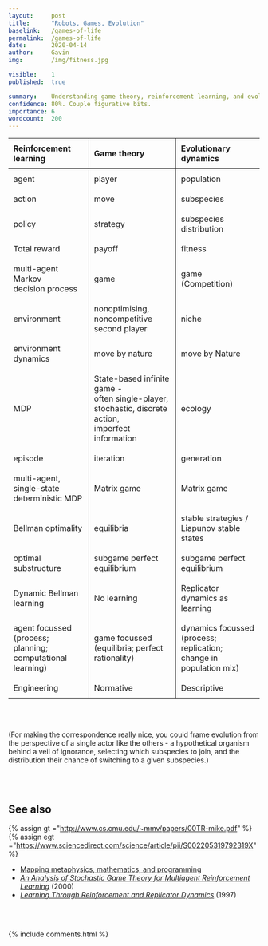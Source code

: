 ```yaml
---
layout: 	post
title: 		"Robots, Games, Evolution"
baselink:	/games-of-life
permalink:	/games-of-life
date:		2020-04-14
author:		Gavin   
img:		/img/fitness.jpg

visible:	1
published:	true

summary: 	Understanding game theory, reinforcement learning, and evolutionary dynamics with each other.
confidence:	80%. Couple figurative bits.
importance:	6
wordcount:	200
---
```



<style type="text/css">
	.tg {
		border-collapse:collapse;
		border-spacing: 50px 0;
	}
	td, th {
  		padding: 10px;
	}
	th {
		border-bottom: 1px solid; 
		text-align: left;
	}
	table th + th, td + td { 
		border-left: 1px solid; 
	}


</style>
<center>
<table class="tg">
  <tr>
    <th>Reinforcement learning</th>
    <th>Game theory</th>
    <th>Evolutionary dynamics</th>
  </tr>
<!--  -->
	<tr>
		<td>agent</td>
		<td>player</td>
		<td>population</td>
	</tr>
	<tr>
		<td>action </td>
		<td>move</td>
		<td>subspecies</td>
	</tr>
	<tr>
		<td>policy </td>
		<td>strategy</td>
		<td>subspecies distribution</td>
	</tr>
	<tr>
		<td>Total reward </td>
		<td>payoff</td>
		<td>fitness</td>
	</tr>
	<tr>
		<td>multi-agent Markov<br> decision process</td>
		<td>game</td>
		<td>game (Competition)</td>
	</tr>
	<tr>
		<td>environment</td>
		<td>nonoptimising, noncompetitive <br>second player</td>
		<td>niche</td>
	</tr>
	<tr>
		<td>environment dynamics</td>
		<td>move by nature</td>
		<td>move by Nature</td>
	</tr>
	<tr>
		<td>MDP</td>
		<td>State-based infinite game -<br>
		often single-player, <br>stochastic, 
		discrete action, <br>imperfect information</td>
		<td>ecology</td>
	</tr>
	<tr>
		<td>episode</td>
		<td>iteration</td>
		<td>generation</td>
	</tr>
	<tr>
		<td>multi-agent, single-state<br> 
		deterministic MDP</td>
		<td>Matrix game</td>
		<td>Matrix game</td>
	</tr>
	<tr>
		<td>Bellman optimality</td>
		<td>equilibria</td>
		<td>stable strategies /<br>Liapunov stable states</td>
	</tr>
	<tr>
		<td>optimal substructure</td>
		<td>subgame perfect equilibrium</td>
		<td>subgame perfect equilibrium</td>
	</tr>
	<tr>
		<td>Dynamic Bellman learning</td>
		<td>No learning</td>
		<td>Replicator dynamics as learning</td>
	</tr>
	<tr>
		<td>agent focussed <br>(process; planning;<br> computational learning)</td>
		<td>game focussed <br>(equilibria; perfect rationality)</td>
		<td>dynamics focussed <br>(process; replication;<br> change in population mix)</td>
	</tr>
	<tr>
		<td>Engineering</td>
		<td>Normative</td>
		<td>Descriptive</td>
	</tr>

</table>
</center>
<br><br>

(For making the correspondence really nice, you could frame evolution from the perspective of a single actor like the others - a hypothetical organism behind a veil of ignorance, selecting which subspecies to join, and the distribution their chance of switching to a given subspecies.)

<br><br>

## See also

{%	assign gt ="http://www.cs.cmu.edu/~mmv/papers/00TR-mike.pdf" 	%}
{%	assign egt ="https://www.sciencedirect.com/science/article/pii/S002205319792319X" 	%}


* <a href="/conversion">Mapping metaphysics, mathematics, and programming</a>
* _<a href="{{gt}}">An Analysis of Stochastic Game Theory for Multiagent
Reinforcement Learning</a>_ (2000)
* _<a href="{{egt}}">Learning Through Reinforcement and Replicator Dynamics</a>_ (1997)

<br><br>

{%	include comments.html	%}

<br><br>